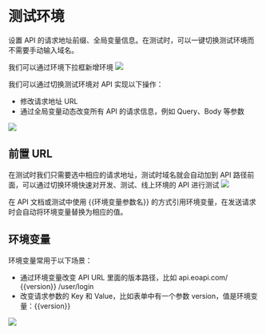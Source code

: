 # 测试环境

设置 API 的请求地址前缀、全局变量信息。在测试时，可以一键切换测试环境而不需要手动输入域名。

我们可以通过环境下拉框新增环境
![](../assets/images/2022-04-08-23-20-58.png)

我们可以通过切换测试环境对 API 实现以下操作：

- 修改请求地址 URL
- 通过全局变量动态改变所有 API 的请求信息，例如 Query、Body 等参数

![](../assets/images/2022-04-08-23-38-17.png)

## 前置 URL

在测试时我们只需要选中相应的请求地址，测试时域名就会自动加到 API 路径前面，可以通过切换环境快速对开发、测试、线上环境的 API 进行测试
![](../assets/images/2022-04-08-23-41-41.png)

在 API 文档或测试中使用 {{环境变量参数名}} 的方式引用环境变量，在发送请求时会自动将环境变量替换为相应的值。

## 环境变量

环境变量常用于以下场景：

- 通过环境变量改变 API URL 里面的版本路径，比如 api.eoapi.com/ {{version}} /user/login
- 改变请求参数的 Key 和 Value，比如表单中有一个参数 version，值是环境变量：{{version}}

![](../assets/images/2022-04-08-23-45-12.png)
